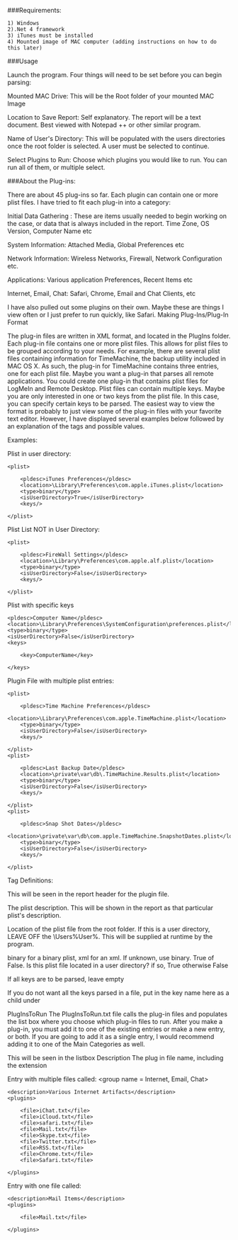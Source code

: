 ###Requirements:

    1) Windows
    2).Net 4 framework
    3) iTunes must be installed
    4) Mounted image of MAC computer (adding instructions on how to do this later)

###Usage

Launch the program.  Four things will need to be set before you can begin parsing:

Mounted MAC Drive: 	This will be the Root folder of your mounted MAC Image

Location to Save Report: 	Self explanatory. The report will be a text document.  Best viewed with Notepad ++ or other similar program.

Name of User's Directory: 	This will be populated with the users directories once the root folder is selected. A user must be selected to continue.

Select Plugins to Run: 	Choose which plugins you would like to run. You can run all of them, or multiple select.

###About the Plug-ins:

There are about 45 plug-ins so far.  Each plugin can contain one or more plist files.  I have tried to fit each plug-in into a category:

   Initial Data Gathering : These are items usually needed to begin working on the case, or data that is always included in the report.  Time Zone, OS Version, Computer Name etc

   System Information:    Attached Media, Global Preferences etc

   Network Information:  Wireless Networks, Firewall, Network Configuration etc.

   Applications: Various application Preferences, Recent Items etc

   Internet, Email, Chat: Safari, Chrome, Email and Chat Clients, etc

I have also pulled out some plugins on their own.  Maybe these are things I view often or I just prefer to run quickly, like Safari.
Making Plug-Ins/Plug-In Format

The plug-in files are written in XML format, and located in the PlugIns folder.  Each plug-in file contains one or more plist files. This allows for plist files to be grouped according to your needs.  For example, there are several plist files containing information for TimeMachine, the backup utility included in MAC OS X.  As such, the plug-in for TimeMachine contains  three entries, one for each plist file.  Maybe you want a plug-in that parses all remote applications.  You could create one plug-in that contains plist files for LogMeIn and Remote Desktop. Plist files can contain multiple keys. Maybe you are only interested in one or two keys from the plist file.  In this case, you can specify certain keys to be parsed. The easiest way to view the format is probably to just view some of the plug-in files with your favorite text editor.  However, I have displayed several examples below followed by an explanation of the tags and possible values.

Examples:

Plist in user directory:
<plugin name = Tunes>

	<plist>

		<pldesc>iTunes Preferences</pldesc>
		<location>\Library\Preferences\com.apple.iTunes.plist</location>
		<type>binary</type>
		<isUserDirectory>True</isUserDirectory>
		<keys/>

	</plist>

</plugin>

Plist List NOT in User Directory:

<plugin name = FireWall Setting>

	<plist>

		<pldesc>FireWall Settings</pldesc>
		<location>\Library\Preferences\com.apple.alf.plist</location>
		<type>binary</type>
		<isUserDirectory>False</isUserDirectory>
		<keys/>

	</plist>

</plugin>

Plist with specific keys

<plist>

	<pldesc>Computer Name</pldesc>
	<location>\Library\Preferences\SystemConfiguration\preferences.plist</location>
	<type>binary</type>
	<isUserDirectory>False</isUserDirectory>
	<keys>

		<key>ComputerName</key>

	</keys>

</plist>

Plugin File with multiple plist entries:

<plugin name = Time Machine and Snapshot>

	<plist>

		<pldesc>Time Machine Preferences</pldesc>
		<location>\Library\Preferences\com.apple.TimeMachine.plist</location>
		<type>binary</type>
		<isUserDirectory>False</isUserDirectory>
		<keys/>

	</plist>
	<plist>

		<pldesc>Last Backup Date</pldesc>
		<location>\private\var\db\.TimeMachine.Results.plist</location>
		<type>binary</type>
		<isUserDirectory>False</isUserDirectory>
		<keys/>

	</plist>
	<plist>

		<pldesc>Snap Shot Dates</pldesc>
		<location>\private\var\db\com.apple.TimeMachine.SnapshotDates.plist</location>
		<type>binary</type>
		<isUserDirectory>False</isUserDirectory>
		<keys/>

	</plist>
	
</plugin>

Tag Definitions:

<plugin name> This will be seen in the report header for the plugin file.

<pldesc> The plist description. This will be shown in the report as that particular plist's description.

<location> Location of the plist file from the root folder. If this is a user directory, LEAVE OFF the \Users\%User%\. This will be supplied at runtime by the program.

<type>  binary for a binary plist, xml for an xml.  If unknown, use binary.
<isUserDirectory> True of False. Is this plist file located in a user directory? if so, True otherwise False

<keys>If all keys are to be parsed, leave empty <keys/>

<key> If you do not want all the keys parsed in a file, put in the key name here as a child under <keys>

PlugInsToRun
The PlugInsToRun.txt file calls the plug-in files and populates the list box where you choose which plug-in files to run.  After you make a plug-in, you must add it to one of the existing entries or make a new entry, or both. If you are going to add it as a single entry, I would recommend adding it to one of the Main Categories as well.

<group name>  This will be seen in the listbox
<description>    Description
<file> The plug in file name, including the extension

Entry with multiple files called:
<group name = Internet, Email, Chat>

	<description>Various Internet Artifacts</description>
	<plugins>

		<file>iChat.txt</file>
		<file>iCloud.txt</file>
		<file>safari.txt</file>
		<file>Mail.txt</file>
		<file>Skype.txt</file>
		<file>Twitter.txt</file>
		<file>RSS.txt</file>
		<file>Chrome.txt</file>
		<file>Safari.txt</file>

	</plugins>

</group>

Entry with one file called:

<group name = Mail>

	<description>Mail Items</description>
	<plugins>

		<file>Mail.txt</file>

	</plugins>

</group>

